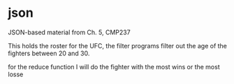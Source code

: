 # json
JSON-based material from Ch. 5, CMP237

This holds the roster for the UFC, the filter programs filter out the age of the fighters between 20 and 30.

for the reduce function I will do the fighter with the most wins or the most losse
